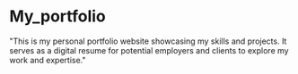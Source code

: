 # My_portfolio

"This is my personal portfolio website showcasing my skills and projects. It serves as a digital resume for potential employers and clients to explore my work and expertise."
